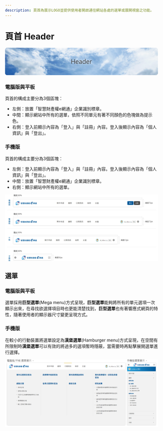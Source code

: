 ```yaml
---
description: 頁首為展示LOGO並提供使用者開啟通往網站各處的選單或展開視窗之功能。
---
```


# 頁首 Header

![](../.gitbook/assets/header_banner.png)

### **電腦版**與**平板** <a id="dian-nao-ban-yu-ping-ban"></a>

頁首的構成主要分為3個區塊：‌

* 左側：放置「智慧財產權e網通」企業識別標章。
* 中間：顯示網站中所有的選單，依照不同單元有著不同顏色的色塊做為提示色。
* 右側：登入前顯示內容為「登入」與「註冊」內容。登入後顯示內容為「個人資訊」與「登出」。

### **手機版** <a id="shou-ji-ban"></a>

頁首的構成主要分為3個區塊：‌

* 左側：登入前顯示內容為「登入」與「註冊」內容。登入後顯示內容為「個人資訊」與「登出」。
* 中間：放置「智慧財產權e網通」企業識別標章。
* 右側：顯示網站中所有的選單。

![](../.gitbook/assets/header_image.jpg)

## 選單 <a id="xuan-chan"></a>

### 電腦版與平板 <a id="dian-nao-ban-yu-ping-ban-1"></a>

選單採用**巨型選單**\(Mega menu\)方式呈現，**巨型選單**能夠將所有的單元選項一次顯示出來，在尋找欲選擇項目時也更能清楚找到，**巨型選單**也有著響應式網頁的特性，隨著使用者的顯示器尺寸變更呈現方式。‌

### 手機版 <a id="shou-ji-ban-1"></a>

在較小的行動裝置將選單設定為**漢堡選單**\(Hamburger menu\)方式呈現，在空間有所限制時**漢堡選單**可以有效的將過多的選項暫時隱蔽，當需要時再點擊展開選單進行選擇。

![](../.gitbook/assets/header_menu.png)

